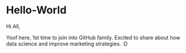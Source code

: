 # Hello-World

Hi All,

Yoof here, 1st time to join into GitHub family. Excited to share about how data science and improve marketing strategies. :D
